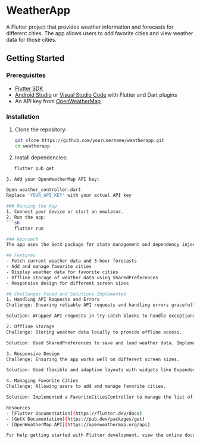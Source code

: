 # WeatherApp

A Flutter project that provides weather information and forecasts for different cities. The app allows users to add favorite cities and view weather data for those cities.

## Getting Started

### Prerequisites

- [Flutter SDK](https://flutter.dev/docs/get-started/install)
- [Android Studio](https://developer.android.com/studio) or [Visual Studio Code](https://code.visualstudio.com/) with Flutter and Dart plugins
- An API key from [OpenWeatherMap](https://openweathermap.org/api)

### Installation

1. Clone the repository:

   ```sh
   git clone https://github.com/yourusername/weatherapp.git
   cd weatherapp

2. Install dependencies:
```sh
   flutter pub get

3. Add your OpenWeatherMap API key:

Open weather_controller.dart
Replace 'YOUR_API_KEY' with your actual API key

### Running the App
1. Connect your device or start an emulator.
2. Run the app:
```sh
   flutter run

### Approach
The app uses the GetX package for state management and dependency injection. It fetches weather data from the OpenWeatherMap API and displays it in a user-friendly interface. Users can add cities to their favorites and view weather data for those cities.

## Features
- Fetch current weather data and 3-hour forecasts
- Add and manage favorite cities
- Display weather data for favorite cities
- Offline storage of weather data using SharedPreferences
- Responsive design for different screen sizes

## Challenges Faced and Solutions Implemented
1. Handling API Requests and Errors
Challenge: Ensuring reliable API requests and handling errors gracefully.

Solution: Wrapped API requests in try-catch blocks to handle exceptions and display error messages to the user. Used observables to manage loading states and error messages.

2. Offline Storage
Challenge: Storing weather data locally to provide offline access.

Solution: Used SharedPreferences to save and load weather data. Implemented methods to save and load data for both current weather and 3-hour forecasts.

3. Responsive Design
Challenge: Ensuring the app works well on different screen sizes.

Solution: Used flexible and adaptive layouts with widgets like Expanded, Flexible, MediaQuery, and LayoutBuilder. Adjusted heights and widths dynamically based on available space.

4. Managing Favorite Cities
Challenge: Allowing users to add and manage favorite cities.

Solution: Implemented a FavoriteCitiesController to manage the list of favorite cities. Used GetX for state management and dependency injection.

Resources
- [Flutter Documentation](https://flutter.dev/docs)
- [GetX Documentation](https://pub.dev/packages/get)
- [OpenWeatherMap API](https://openweathermap.org/api)

For help getting started with Flutter development, view the online documentation, which offers tutorials, samples, guidance on mobile development, and a full API reference.